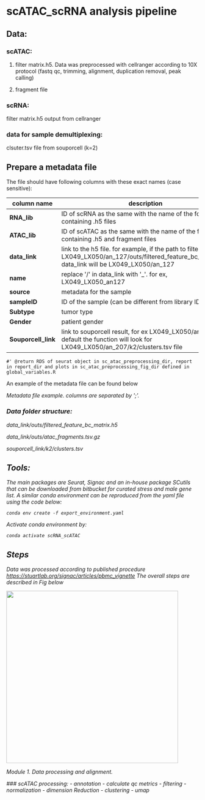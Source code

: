 # scATAC_scRNA analysis pipeline
## Data:
### scATAC:

1. filter matrix.h5. Data was preprocessed with cellranger according to 10X protocol (fastq qc, trimming, alignment, duplication removal, peak calling)

2. fragment file
### scRNA:

filter matrix.h5 output from cellranger

### data for sample demultiplexing:
clsuter.tsv file from souporcell (k=2) 
## Prepare a metadata file

The file should have following columns with these exact names (case sensitive): 
  
  | **column name**| **description**|
  |------------|------------|
  |**RNA_lib**|ID of scRNA as the same with the name of the folder containing .h5 files|
  |**ATAC_lib**| ID of scATAC as the same with the name of the folder containing .h5 and fragment files|
  |**data_link**| link to the h5 file. for example, if the path to filter matrix is LX049_LX050/an_127/outs/filtered_feature_bc_matrix.h5, data_link will be LX049_LX050/an_127|
  |**name**| replace '/' in data_link with '_'. for ex, LX049_LX050_an127|
  |**source**| metadata for the sample|
  |**sampleID**| ID of the sample (can be different from library ID)|
  |**Subtype**| tumor type|
  |**Gender**| patient gender|
  |**Souporcell_link**| link to souporcell result, for ex LX049_LX050/an_207. BY default the function will look for LX049_LX050/an_207/k2/clusters.tsv file|  

    #' @return RDS of seurat object in sc_atac_preprocessing_dir, report in report_dir and plots in sc_atac_preprocessing_fig_dir defined in global_variables.R
 
  An example of the metadata file can be found below


<p>
    <em>Metadata file example. columns are separated by ';'<em>.
        </p>
        
### Data folder structure:

data_link/outs/filtered_feature_bc_matrix.h5

data_link/outs/atac_fragments.tsv.gz

souporcell_link/k2/clusters.tsv  
## Tools:

The main packages are Seurat, Signac and an in-house package SCutils that can be downloaded from bitbucket for curated stress and male gene list. A similar conda environment can be reproduced from the yaml file using the code below:
```
conda env create -f export_environment.yaml
```
Activate conda environment by: 
```
conda activate scRNA_scATAC
```

## Steps
Data was processed according to published procedure  https://stuartlab.org/signac/articles/pbmc_vignette 
The overall steps are described in Fig below
<p>
<img src="https://github.com/nhungpham1707/clean_code_bu/blob/main/github_fig/pipeline.jpg" width="450" alt>
</p>
<p>
    <em>Module 1. Data processing and alignment<em>.
        </p>
### scATAC processing:
        - annotation
       - calculate qc metrics
       - filtering
       - normalization
       - dimension Reduction
       - clustering
       - umap
